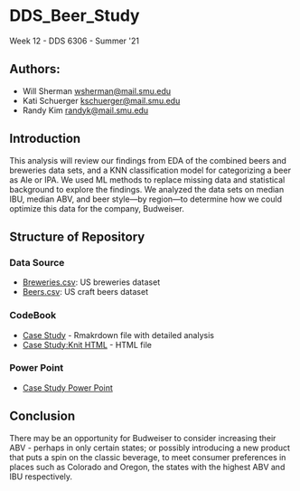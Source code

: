 # DDS_Beer_Study
Week 12 - DDS 6306 - Summer '21

## Authors:
- Will Sherman    wsherman@mail.smu.edu
- Kati Schuerger  kschuerger@mail.smu.edu
- Randy Kim       randyk@mail.smu.edu

## Introduction
This analysis will review our findings from EDA of the combined beers and breweries data sets, and a KNN classification model for categorizing a beer as Ale or IPA. We used ML methods to replace missing data and statistical background to explore the findings. We analyzed the data sets on median IBU, median ABV, and beer style—by region—to determine how we could optimize this data for the company, Budweiser.

## Structure of Repository
### Data Source
* [Breweries.csv](https://github.com/generalshermanw/DDS_6306_CaseStudy1/blob/main/Data%20File/Breweries.csv): US breweries dataset
* [Beers.csv](https://github.com/generalshermanw/DDS_6306_CaseStudy1/blob/main/Data%20File/Beers.csv): US craft beers dataset

### CodeBook
* [Case Study](https://github.com/generalshermanw/DDS_6306_CaseStudy1/blob/main/CodeBook/budweiser_case_study.Rmd) - Rmakrdown file with detailed analysis
* [Case Study:Knit HTML](https://github.com/generalshermanw/DDS_6306_CaseStudy1/blob/main/CodeBook/budweiser_case_study.html) - HTML file

### Power Point
* [Case Study Power Point](https://github.com/generalshermanw/DDS_6306_CaseStudy1/blob/main/budweiser_presentation.pptx)

## Conclusion
There may be an opportunity for Budweiser to consider increasing their ABV - perhaps in only certain states; or possibly introducing a new product that puts a spin on the classic beverage, to meet consumer preferences in places such as Colorado and Oregon, the states with the highest ABV and IBU respectively.
